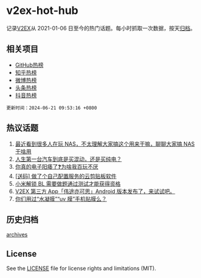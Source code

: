 # v2ex-hot-hub

 记录[V2EX](https://www.v2ex.com/)从 2021-01-06 日至今的热门话题。每小时抓取一次数据，按天[归档](archives)。
 
 ## 相关项目

- [GitHub热榜](https://github.com/lonnyzhang423/github-hot-hub)
- [知乎热榜](https://github.com/lonnyzhang423/zhihu-hot-hub)
- [微博热榜](https://github.com/lonnyzhang423/weibo-hot-hub)
- [头条热榜](https://github.com/lonnyzhang423/toutiao-hot-hub)
- [抖音热榜](https://github.com/lonnyzhang423/douyin-hot-hub)


 `更新时间：2024-06-21 09:53:16 +0800`

## 热议话题

1. [最近看到很多人在玩 NAS，不太理解大家搞这个用来干嘛，聊聊大家搞 NAS 干啥用](https://www.v2ex.com/t/1051049)
1. [人生第一台汽车到底是买混动，还是买纯电？](https://www.v2ex.com/t/1051212)
1. [你真的电子阳痿了❓为啥我百玩不厌](https://www.v2ex.com/t/1051075)
1. [[送码] 做了个自己配置服务的云剪贴板软件](https://www.v2ex.com/t/1051054)
1. [小米解锁 BL 需要做题通过测试才能获得资格](https://www.v2ex.com/t/1051084)
1. [V2EX 第三方 App「伟途亦可思」Android 版本发布了，来试试吧。](https://www.v2ex.com/t/1051194)
1. [你们用过“水凝膜”“uv 膜”手机贴膜么？](https://www.v2ex.com/t/1051299)

## 历史归档

[archives](archives)

## License

See the [LICENSE](LICENSE) file for license rights and limitations (MIT).
